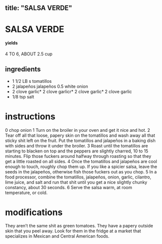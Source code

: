 

	
title: "SALSA VERDE"
---
# SALSA VERDE
#### yields
4 TO 6, ABOUT 2.5 cup
## ingredients
* 1 1/2 LB s tomatillos
* 2 jalapeños jalapeños
0.5 white onion
* 2 clove garlic* 2 clove garlicr* 2 clove garlic* 2 clove garlic
* 1/8 tsp salt

# instructions
0 chop onion
1 Turn on the broiler in your oven and get it nice and hot.
2 Tear off all that loose, papery skin on the tomatillos and wash away all that sticky shit left on
the fruit. Put the tomatillos and jalapeños in a baking dish with sides and throw it under the
broiler.
3 Roast until the tomatillos are starting to blacken on top and the peppers are slightly
charred, 10 to 15 minutes. Flip those fuckers around halfway through roasting so that they get
a little roasted on all sides.
4 Once the tomatillos and jalapeños are cool enough to touch, roughly chop them up. If you
like a spicier salsa, leave the seeds in the jalapeños, otherwise fish those fuckers out as you chop.
5 In a food processor, combine the tomatillos, jalapeños, onion, garlic, cilantro, lime juice, and
salt and run that shit until you get a nice slightly chunky constancy, about 30 seconds.
6 Serve the salsa warm, at room temperature, or cold.

# modifications

They aren’t the same shit as green tomatoes. They have a papery outside skin that you peel away. Look for them in the fridge at a market that specializes in Mexican and Central American foods.
	

